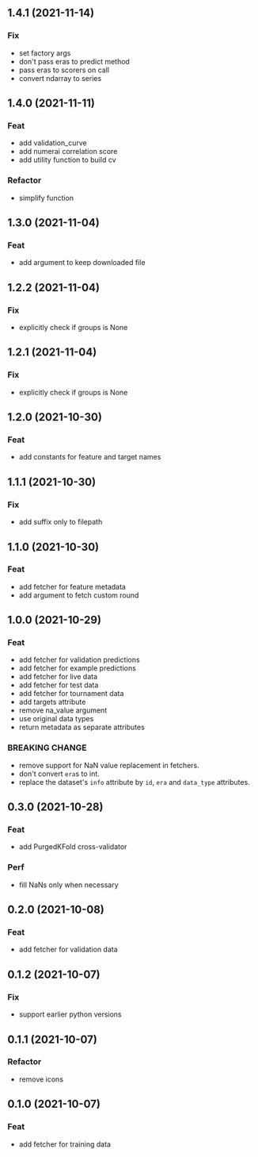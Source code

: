 ## 1.4.1 (2021-11-14)

### Fix

- set factory args
- don't pass eras to predict method
- pass eras to scorers on call
- convert ndarray to series

## 1.4.0 (2021-11-11)

### Feat

- add validation_curve
- add numerai correlation score
- add utility function to build cv

### Refactor

- simplify function

## 1.3.0 (2021-11-04)

### Feat

- add argument to keep downloaded file

## 1.2.2 (2021-11-04)

### Fix

- explicitly check if groups is None

## 1.2.1 (2021-11-04)

### Fix

- explicitly check if groups is None

## 1.2.0 (2021-10-30)

### Feat

- add constants for feature and target names

## 1.1.1 (2021-10-30)

### Fix

- add suffix only to filepath

## 1.1.0 (2021-10-30)

### Feat

- add fetcher for feature metadata
- add argument to fetch custom round

## 1.0.0 (2021-10-29)

### Feat

- add fetcher for validation predictions
- add fetcher for example predictions
- add fetcher for live data
- add fetcher for test data
- add fetcher for tournament data
- add targets attribute
- remove na_value argument
- use original data types
- return metadata as separate attributes

### BREAKING CHANGE

- remove support for NaN value replacement in fetchers.
- don't convert `era`s to int.
- replace the dataset's `info` attribute by `id`, `era`
and `data_type` attributes.

## 0.3.0 (2021-10-28)

### Feat

- add PurgedKFold cross-validator

### Perf

- fill NaNs only when necessary

## 0.2.0 (2021-10-08)

### Feat

- add fetcher for validation data

## 0.1.2 (2021-10-07)

### Fix

- support earlier python versions

## 0.1.1 (2021-10-07)

### Refactor

- remove icons

## 0.1.0 (2021-10-07)

### Feat

- add fetcher for training data
